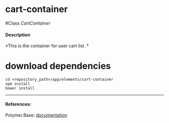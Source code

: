 cart-container
=========


#Class
*CartContainer*

#### Description
*This is the container for user cart list. *

# download dependencies
```
cd <repository_path>/app/elements/cart-container
npm install
bower install
```

____________
#### References:
Polymer.Base: [documentation](http://polymer.github.io/polymer/)



